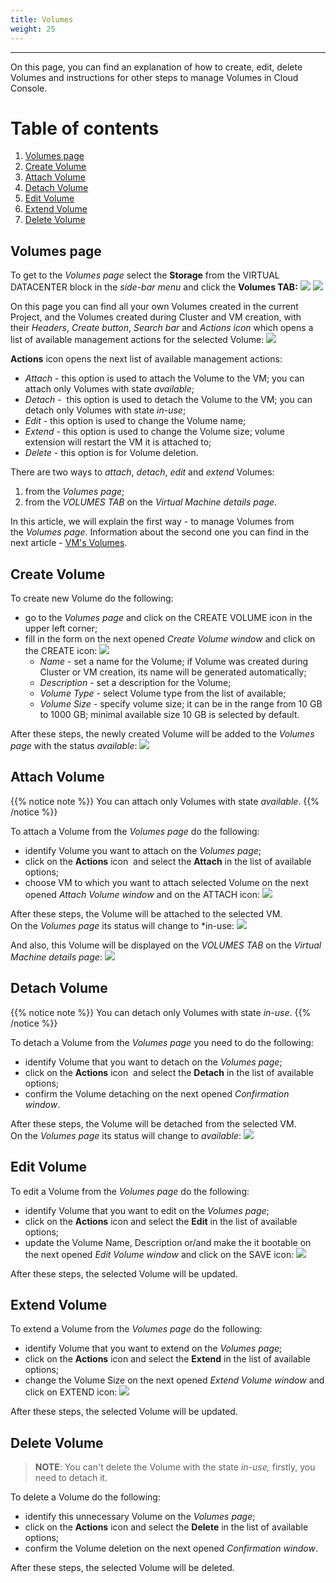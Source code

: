 ```yaml
---
title: Volumes
weight: 25
---
```

___
On this page, you can find an explanation of how to create, edit, delete Volumes and instructions for other steps to manage Volumes in Cloud Console.

# Table of contents
1. [Volumes page](#volumes-page)
2. [Create Volume](#create-volume)
3. [Attach Volume](#attach-volume)
4. [Detach Volume](#detach-volume)
5. [Edit Volume](#edit-volume)
6. [Extend Volume](#extend-volume)
7. [Delete Volume](#delete-volume)

## Volumes page
To get to the *Volumes page* select the **Storage** from the VIRTUAL DATACENTER block in the *side-bar menu* and click the **Volumes TAB:**
![](../../../assets/images/vol/1.png?classes=border,shadow) 
![](../../../assets/images/vol/2.png?classes=border,shadow) 

On this page you can find all your own Volumes created in the current Project, and the Volumes created during Cluster and VM creation, with their *Headers*, *Create button*, *Search bar* and *Actions icon* which opens a list of available management actions for the selected Volume:
![](../../../assets/images/vol/3.png?classes=border,shadow) 

**Actions** icon opens the next list of available management actions:
- *Attach* - this option is used to attach the Volume to the VM; you can attach only Volumes with state *available*;  
- *Detach* -  this option is used to detach the Volume to the VM; you can detach only Volumes with state *in-use*;  
- *Edit* - this option is used to change the Volume name;
- *Extend* - this option is used to change the Volume size; volume extension will restart the VM it is attached to;
- *Delete* - this option is for Volume deletion.

There are two ways to *attach*, *detach*, *edit* and *extend* Volumes:
1. from the *Volumes page*;
2. from the *VOLUMES TAB* on the *Virtual Machine details page*.

In this article, we will explain the first way - to manage Volumes from the *Volumes page*. Information about the second one you can find in the next article - [VM's Volumes]().  

## Create Volume
To create new Volume do the following:
- go to the *Volumes page* and click on the CREATE VOLUME icon in the upper left corner;
- fill in the form on the next opened *Create Volume window* and click on the CREATE icon:
![](../../../assets/images/vol/4.png?classes=border,shadow) 
  - *Name* - set a name for the Volume; if Volume was created during Cluster or VM creation, its name will be generated automatically;
  - *Description* - set a description for the Volume;
  - *Volume Type* - select Volume type from the list of available;
  - *Volume Size* - specify volume size; it can be in the range from 10 GB to 1000 GB; minimal available size 10 GB is selected by default.

After these steps, the newly created Volume will be added to the *Volumes page* with the status *available*:
![](../../../assets/images/vol/5.png?classes=border,shadow) 

## Attach Volume
{{% notice note %}}
You can attach only Volumes with state *available*. 
{{% /notice %}}

To attach a Volume from the *Volumes page* do the following:
- identify Volume you want to attach on the *Volumes page*;
- click on the **Actions** icon  and select the **Attach** in the list of available options;
- choose VM to which you want to attach selected Volume on the next opened *Attach Volume window* and on the ATTACH icon:
![](../../../assets/images/vol/8.png?classes=border,shadow) 

After these steps, the Volume will be attached to the selected VM.  
On the *Volumes page* its status will change to *in-use:
![](../../../assets/images/vol/9.png?classes=border,shadow) 

And also, this Volume will be displayed on the *VOLUMES TAB* on the *Virtual Machine details page*:
![](../../../assets/images/vol/10.png?classes=border,shadow) 

## Detach Volume
{{% notice note %}}
You can detach only Volumes with state *in-use*. 
{{% /notice %}}

To detach a Volume from the *Volumes page* you need to do the following:
- identify Volume that you want to detach on the *Volumes page*;
- click on the **Actions** icon  and select the **Detach** in the list of available options;
- confirm the Volume detaching on the next opened *Confirmation window*.

After these steps, the Volume will be detached from the selected VM.  
On the *Volumes page* its status will change to *available*:
![](../../../assets/images/vol/11.png?classes=border,shadow) 

## Edit Volume
To edit a Volume from the *Volumes page* do the following:
- identify Volume that you want to edit on the *Volumes page*;
- click on the **Actions** icon and select the **Edit** in the list of available options;
- update the Volume Name, Description or/and make the it bootable on the next opened *Edit Volume window* and click on the SAVE icon:
![](../../../assets/images/vol/6.png?classes=border,shadow)

After these steps, the selected Volume will be updated.

## Extend Volume
To extend a Volume from the *Volumes page* do the following:
- identify Volume that you want to extend on the *Volumes page*;
- click on the **Actions** icon and select the **Extend** in the list of available options;
- change the Volume Size on the next opened *Extend Volume window* and click on EXTEND icon:
![](../../../assets/images/vol/7.png?classes=border,shadow)

After these steps, the selected Volume will be updated.

## Delete Volume
>**NOTE**: You can't delete the Volume with the state *in-use,* firstly, you need to detach it.  

To delete a Volume do the following:
- identify this unnecessary Volume on the *Volumes page*;
- click on the **Actions** icon and select the **Delete** in the list of available options;
- confirm the Volume deletion on the next opened *Confirmation window*.

After these steps, the selected Volume will be deleted.
